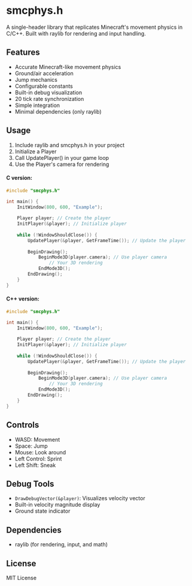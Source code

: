 
# smcphys.h

A single-header library that replicates Minecraft's movement physics in C/C++. Built with raylib for rendering and input handling.

## Features
- Accurate Minecraft-like movement physics
- Ground/air acceleration
- Jump mechanics 
- Configurable constants
- Built-in debug visualization
- 20 tick rate synchronization
- Simple integration
- Minimal dependencies (only raylib)

## Usage
1. Include raylib and smcphys.h in your project
2. Initialize a Player
3. Call UpdatePlayer() in your game loop
4. Use the Player's camera for rendering

#### C version:
```c
#include "smcphys.h"

int main() {
    InitWindow(800, 600, "Example");
    
    Player player; // Create the player
    InitPlayer(&player); // Initialize player
    
    while (!WindowShouldClose()) {
        UpdatePlayer(&player, GetFrameTime()); // Update the player
        
        BeginDrawing();
            BeginMode3D(player.camera); // Use player camera
                // Your 3D rendering
            EndMode3D();
        EndDrawing();
    }
}
```

#### C++ version:
```c
#include "smcphys.h"

int main() {
    InitWindow(800, 600, "Example");
    
    Player player; // Create the player
    InitPlayer(&player); // Initialize player
    
    while (!WindowShouldClose()) {
        UpdatePlayer(&player, GetFrameTime()); // Update the player
        
        BeginDrawing();
            BeginMode3D(player.camera); // Use player camera
                // Your 3D rendering
            EndMode3D();
        EndDrawing();
    }
}
```

## Controls
- WASD: Movement
- Space: Jump
- Mouse: Look around
- Left Control: Sprint
- Left Shift: Sneak


## Debug Tools
- `DrawDebugVector(&player)`: Visualizes velocity vector
- Built-in velocity magnitude display
- Ground state indicator

## Dependencies
- raylib (for rendering, input, and math)

## License
MIT License
